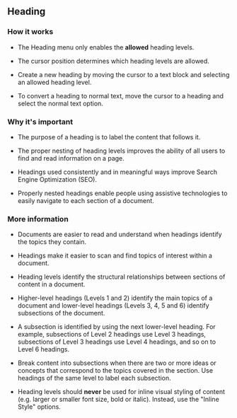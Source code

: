 ## Heading

### How it works
* The Heading menu only enables the **allowed** heading levels.

* The cursor position determines which heading levels are allowed.

* Create a new heading by moving the cursor to a text block and selecting an allowed heading level.

* To convert a heading to normal text, move the cursor to a heading and select the normal text option.

### Why it's important
* The purpose of a heading is to label the content that follows it.

* The proper nesting of heading levels improves the ability of all users to find and read information on a page.

* Headings used consistently and in meaningful ways improve Search Engine Optimization (SEO).

* Properly nested headings enable people using assistive technologies to easily navigate to each section of a document.

### More information
* Documents are easier to read and understand when headings identify the topics they contain.

* Headings make it easier to scan and find topics of interest within a document.

* Heading levels identify the structural relationships between sections of content in a document.

* Higher-level headings (Levels 1 and 2) identify the main topics of a document and lower-level headings (Levels 3, 4, 5 and 6) identify subsections of the document.

* A subsection is identified by using the next lower-level heading. For example, subsections of Level 2 headings use Level 3 headings, subsections of Level 3 headings use Level 4 headings, and so on to Level 6 headings.

* Break content into subsections when there are two or more ideas or concepts that correspond to the topics covered in the section. Use headings of the same level to label each subsection.

* Heading levels should **never** be used for inline visual styling of content (e.g. larger or smaller font size, bold or italic). Instead, use the "Inline Style" options.
